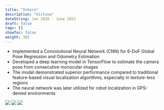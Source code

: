 ```yaml
---
title: "Intern"
description: "Virtusa"
dateString: Jan 2020 - June 2022
draft: false
tags: []
showToc: false
weight: 305
--- 
```

<!-- ### 🔗 [GitHub](https://github.com/arkalim/Tensorflow/tree/master/VLocNet)

## Description -->
<!-- **Guide:** **Prof. Dr. Pratyush Kumar** (Assistant Professor, Dept. of Computer Science, IIT Madras) -->

- Implemented a Convolutional Neural Network (CNN) for 6-DoF Global Pose Regression and Odometry Estimation
- Developed a deep learning model in TensorFlow to estimate the camera pose from consecutive monocular images
- The model demonstrated superior performance compared to traditional feature-based visual localization algorithms, especially in texture-less regions
- The neural network was later utilized for robot localization in GPS-denied environments

![](/experience/iit-madras/img1.jpeg)
![](/experience/iit-madras/img2.jpeg)
![](/experience/iit-madras/img3.jpeg)